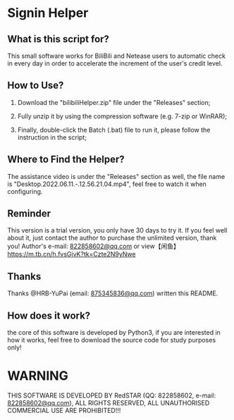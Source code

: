 # Signin Helper
## What is this script for? ##
This small software works for BiliBili and Netease users to automatic check in every day in order to accelerate the increment of the user's credit level.
## How to Use? ##  

1. Download the "bilibiliHelper.zip" file under the "Releases" section;  

2. Fully unzip it by using the compression software (e.g. 7-zip or WinRAR);  

3. Finally, double-click the Batch (.bat) file to run it, please follow the instruction in the script;  

## Where to Find the Helper? ##
The assistance video is under the "Releases" section as well, the file name is "Desktop.2022.06.11.-.12.56.21.04.mp4", feel free to watch it when configuring.  

## Reminder ##
This version is a trial version, you only have 30 days to try it. If you feel well about it, just contact the author to purchase the unlimited version, thank you!
Author's e-mail: 822858602@qq.com or view【闲鱼】https://m.tb.cn/h.fvsGjvK?tk=Czte2N9yNwe

## Thanks ##
Thanks @HRB-YuPai (email: 875345836@qq.com) written this README.

## How does it work? ##
the core of this software is developed by Python3, if you are interested in how it works, feel free to download the source code for study purposes only!  


# WARNING #
THIS SOFTWARE IS DEVELOPED BY RedSTAR (QQ: 822858602, e-mail: 822858602@qq.com), ALL RIGHTS RESERVED, ALL UNAUTHORISED COMMERCIAL USE ARE PROHIBITED!!!











